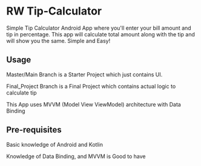 # RW Tip-Calculator

Simple Tip Calculator Android App where you'll enter your bill amount and tip in percentage. This app will calculate total amount along with the tip and will show you the same. Simple and Easy!

Usage
--------------

Master/Main Branch is a Starter Project which just contains UI.

Final_Project Branch is a Final Project which contains actual logic to calculate tip

This App uses MVVM (Model View ViewModel) architecture with Data Binding

Pre-requisites
--------------

Basic knowledge of Android and Kotlin

Knowledge of Data Binding, and MVVM is Good to have
